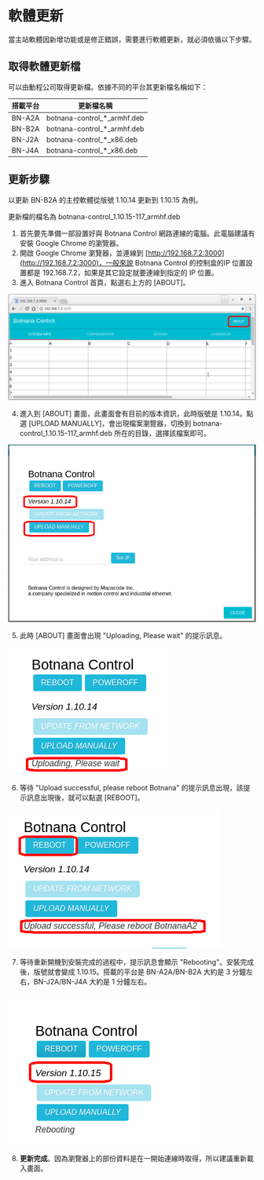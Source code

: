 # 軟體更新

當主站軟體因新增功能或是修正錯誤，需要進行軟體更新，就必須依循以下步驟。

## 取得軟體更新檔

可以由動程公司取得更新檔。依據不同的平台其更新檔名稱如下：

| 搭載平台  | 更新檔名稱  |
|----|----------|
| BN-A2A | botnana-control_*_armhf.deb
| BN-B2A | botnana-control_*_armhf.deb
| BN-J2A | botnana-control_*_x86.deb
| BN-J4A | botnana-control_*_x86.deb

## 更新步驟

以更新 BN-B2A 的主控軟體從版號 1.10.14 更新到 1.10.15 為例。

更新檔的檔名為  botnana-control_1.10.15-117_armhf.deb

1. 首先要先準備一部設置好與 Botnana Control 網路連線的電腦。此電腦建議有安裝 Google Chrome 的瀏覽器。 
2. 開啟 Google Chrome 瀏覽器，並連線到 [http://192.168.7.2:3000](http://192.168.7.2:3000)，一般來說  Botnana Control 的控制盒的IP 位置設置都是 192.168.7.2，如果是其它設定就要連線到指定的 IP 位置。
3. 進入 Botnana Control 首頁，點選右上方的 [ABOUT]。

![](./botnana-control-homepage.png)

4. 進入到 [ABOUT] 畫面，此畫面會有目前的版本資訊，此時版號是 1.10.14。點選 [UPLOAD MANUALLY]，會出現檔案瀏覽器，切換到 botnana-control_1.10.15-117_armhf.deb 所在的目錄，選擇該檔案即可。

![](./botnana-control-about.png)  

5. 此時 [ABOUT] 畫面會出現 "Uploading, Please wait" 的提示訊息。

![](./botnana-control-uploading.png)

6. 等待 "Upload successful, please reboot Botnana" 的提示訊息出現，該提示訊息出現後，就可以點選 [REBOOT]。 

![](./botnana-control-reboot.png)

7. 等待重新開機到安裝完成的過程中，提示訊息會顯示 "Rebooting"。安裝完成後，版號就會變成 1.10.15。搭載的平台是 BN-A2A/BN-B2A 大約是 3 分鐘左右，BN-J2A/BN-J4A 大約是 1 分鐘左右。

![](./botnana-control-updated.png)

8. **更新完成**。因為瀏覽器上的部份資料是在一開始連線時取得，所以建議重新載入畫面。
